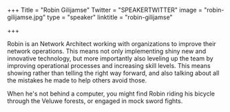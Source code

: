 +++
Title = "Robin Gilijamse"
Twitter = "SPEAKERTWITTER"
image = "robin-gilijamse.jpg"
type = "speaker"
linktitle = "robin-gilijamse"

+++

Robin is an Network Architect working with organizations to improve their network operations. This means not only implementing shiny new and innovative technology, but more importantly also leveling up the team by improving operational processes and increasing skill levels. This means showing rather than telling the right way forward, and also talking about all the mistakes he made to help others avoid those.

When he's not behind a computer, you might find Robin riding his bicycle through the Veluwe forests, or engaged in mock sword fights.

